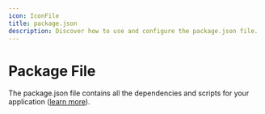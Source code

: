 ```yaml
---
icon: IconFile
title: package.json
description: Discover how to use and configure the package.json file.
---
```


# Package File

The package.json file contains all the dependencies and scripts for your application ([learn more](https://docs.npmjs.com/cli/v7/configuring-npm/package-json)).
